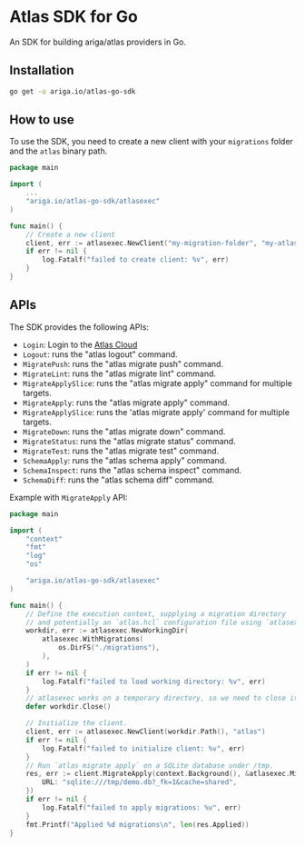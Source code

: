 # Atlas SDK for Go

An SDK for building ariga/atlas providers in Go.

## Installation

```bash
go get -u ariga.io/atlas-go-sdk
```

## How to use

To use the SDK, you need to create a new client with your `migrations` folder and the `atlas` binary path.

```go
package main

import (
    ...
    "ariga.io/atlas-go-sdk/atlasexec"
)

func main() {
    // Create a new client
    client, err := atlasexec.NewClient("my-migration-folder", "my-atlas-cli-path")
    if err != nil {
        log.Fatalf("failed to create client: %v", err)
    }
}
```

## APIs

The SDK provides the following APIs:

- `Login`: Login to the [Atlas Cloud](https://atlasgo.cloud/)
- `Logout`: runs the "atlas logout" command.
- `MigratePush`: runs the "atlas migrate push" command.
- `MigrateLint`: runs the "atlas migrate lint" command.
- `MigrateApplySlice`: runs the "atlas migrate apply" command for multiple targets.
- `MigrateApply`: runs the "atlas migrate apply" command.
- `MigrateApplySlice`: runs the 'atlas migrate apply' command for multiple targets.
- `MigrateDown`: runs the "atlas migrate down" command.
- `MigrateStatus`: runs the "atlas migrate status" command.
- `MigrateTest`: runs the "atlas migrate test" command.
- `SchemaApply`: runs the "atlas schema apply" command.
- `SchemaInspect`: runs the "atlas schema inspect" command.
- `SchemaDiff`: runs the "atlas schema diff" command.

Example with `MigrateApply` API:

```go
package main

import (
    "context"
    "fmt"
    "log"
    "os"

    "ariga.io/atlas-go-sdk/atlasexec"
)

func main() {
    // Define the execution context, supplying a migration directory
    // and potentially an `atlas.hcl` configuration file using `atlasexec.WithHCL`.
    workdir, err := atlasexec.NewWorkingDir(
        atlasexec.WithMigrations(
            os.DirFS("./migrations"),
        ),
    )
    if err != nil {
        log.Fatalf("failed to load working directory: %v", err)
    }
    // atlasexec works on a temporary directory, so we need to close it
    defer workdir.Close()

    // Initialize the client.
    client, err := atlasexec.NewClient(workdir.Path(), "atlas")
    if err != nil {
        log.Fatalf("failed to initialize client: %v", err)
    }
    // Run `atlas migrate apply` on a SQLite database under /tmp.
    res, err := client.MigrateApply(context.Background(), &atlasexec.MigrateApplyParams{
        URL: "sqlite:///tmp/demo.db?_fk=1&cache=shared",
    })
    if err != nil {
        log.Fatalf("failed to apply migrations: %v", err)
    }
    fmt.Printf("Applied %d migrations\n", len(res.Applied))
}
```